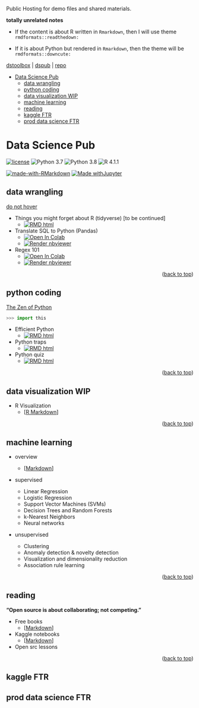 <a name="readme-top"></a>

Public Hosting for demo files and shared materials.


**totally unrelated notes**

- If the content is about R written in `Rmarkdown`, then I will use theme `rmdformats::readthedown:`

- If it is about Python but rendered in `Rmarkdown`, then the theme will be `rmdformats::downcute:`

[dstoolbox](https://wq1701.github.io/dstoolbox/) | [dspub](https://wq1701.github.io/dspub/) | [repo](https://github.com/wq1701/dspub)



- [Data Science Pub](#data-science-pub)
	- [data wrangling](#data-wrangling)
	- [python coding](#python-coding)
	- [data visualization WIP](#data-visualization-wip)
	- [machine learning](#machine-learning)
	- [reading](#reading)
	- [kaggle FTR](#kaggle-ftr)
	- [prod data science FTR](#prod-data-science-ftr)


# Data Science Pub

[![license](https://img.shields.io/github/license/mashape/apistatus.svg)](https://github.com/wq1701/dspub/blob/main/LICENSE)
![Python 3.7](https://img.shields.io/badge/python-3.7-%233776AB.svg)
![Python 3.8](https://img.shields.io/badge/python-3.8-%233776AB.svg)
![R 4.1.1](https://img.shields.io/badge/R-4.1.1-%2375AADB.svg)

[![made-with-RMarkdown](https://img.shields.io/badge/Made%20with-RMarkdown-%2375AADB?style=flat&logo=Rstudio)](https://rmarkdown.rstudio.com/)
[![Made withJupyter](https://img.shields.io/badge/Made%20with-Jupyter-%23F37626?style=flat&logo=Jupyter)](https://jupyter.org/try)

<!-- https://shields.io/ -->
<!-- https://simpleicons.org/?q=rstudio -->
<!-- https://simpleicons.org/?q=py -->

## data wrangling


[do not hover](a "In terms of data cleaning and visualization, R is better than Python. Bite me.")


- Things you might forget about R (tidyverse) [to be continued]
	<!-- - View [[R Markdown](https://wq1701.github.io/dspub/data_wrangling/r_tidyverse/cheatsheet.html)] -->
	- <a href="https://wq1701.github.io/dspub/data_wrangling/r_tidyverse/cheatsheet.html"><img src="https://img.shields.io/badge/RMarkdown-HTML-%2375AADB?logo=Rstudio" alt="RMD html"/></a>
- Translate SQL to Python (Pandas)
	<!-- - Run [[Google Colab](https://colab.research.google.com/github/wq1701/dspub/blob/main/data_wrangling/python/py2sql.ipynb)] \| View [[Jupyter Notebook](https://nbviewer.org/github/wq1701/dspub/blob/main/data_wrangling/python/py2sql.ipynb)] -->
	- <a href="https://colab.research.google.com/github/wq1701/dspub/blob/main/data_wrangling/python/py2sql.ipynb"><img src="https://colab.research.google.com/assets/colab-badge.svg" alt="Open In Colab"/></a>
	- <a href="https://nbviewer.org/github/wq1701/dspub/blob/main/data_wrangling/python/py2sql.ipynb"><img src="https://raw.githubusercontent.com/jupyter/design/master/logos/Badges/nbviewer_badge.svg" alt="Render nbviewer" /></a>
- Regex 101
	<!-- - Run [[Google Colab](https://colab.research.google.com/github/wq1701/dspub/blob/main/data_wrangling/python/regex_101.ipynb)] \| View [[Jupyter Notebook](https://nbviewer.org/github/wq1701/dspub/blob/main/data_wrangling/python/regex_101.ipynb)] -->
	- <a href="https://colab.research.google.com/github/wq1701/dspub/blob/main/data_wrangling/python/regex_101.ipynb"><img src="https://colab.research.google.com/assets/colab-badge.svg" alt="Open In Colab"/></a>
	- <a href="https://nbviewer.org/github/wq1701/dspub/blob/main/data_wrangling/python/regex_101.ipynb"><img src="https://raw.githubusercontent.com/jupyter/design/master/logos/Badges/nbviewer_badge.svg" alt="Render nbviewer" /></a>

<p align="right">(<a href="#readme-top">back to top</a>)</p>

## python coding

[The Zen of Python](https://peps.python.org/pep-0020/)

```python
>>> import this
```

- Efficient Python
	<!-- - [[R Markdown site](https://wq1701.github.io/dspub/python_coding/py_effici.html)] -->
	- <a href="https://wq1701.github.io/dspub/data_wrangling/r_tidyverse/cheatsheet.html"><img src="https://img.shields.io/badge/RMarkdown-HTML-%2375AADB?logo=python" alt="RMD html"/></a>
- Python traps
	<!-- - [[R Markdown site](https://wq1701.github.io/dspub/python_coding/py_traps.html)] -->
	- <a href="https://wq1701.github.io/dspub/data_wrangling/r_tidyverse/cheatsheet.html"><img src="https://img.shields.io/badge/RMarkdown-HTML-%2375AADB?logo=python" alt="RMD html"/></a>
- Python quiz
	<!-- - [[R Markdown site](https://wq1701.github.io/dspub/python_coding/py_guess.html)] -->
	- <a href="https://wq1701.github.io/dspub/data_wrangling/r_tidyverse/cheatsheet.html"><img src="https://img.shields.io/badge/RMarkdown-HTML-%2375AADB?logo=python" alt="RMD html"/></a>

<p align="right">(<a href="#readme-top">back to top</a>)</p>


## data visualization WIP

- R Visualization
	- [[R Markdown](https://wq1701.github.io/dspub/data_viz/rplots/rviz.html)]

<p align="right">(<a href="#readme-top">back to top</a>)</p>

## machine learning

- overview
	- [[Markdown](https://wq1701.github.io/dspub/machine-learning/overview.html)]

- supervised
	- Linear Regression
	- Logistic Regression
	- Support Vector Machines (SVMs)
	- Decision Trees and Random Forests
	- k-Nearest Neighbors
	- Neural networks

- unsupervised
    - Clustering
    - Anomaly detection & novelty detection
    - Visualization and dimensionality reduction
    - Association rule learning

<p align="right">(<a href="#readme-top">back to top</a>)</p>

## reading

**“Open source is about collaborating; not competing.”**

- Free books
	- [[Markdown](https://wq1701.github.io/dspub/reading/freebooks.html)]
- Kaggle notebooks
	- [[Markdown](https://wq1701.github.io/dspub/reading/kaggle-notebooks.html)]
- Open src lessons

<p align="right">(<a href="#readme-top">back to top</a>)</p>

## kaggle FTR

## prod data science FTR

